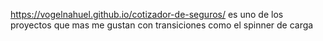 https://vogelnahuel.github.io/cotizador-de-seguros/ es uno de los proyectos que mas me gustan
con transiciones como el spinner de carga
